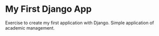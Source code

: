 # My First Django App
Exercise to create my first application with Django.
Simple application of academic management.

